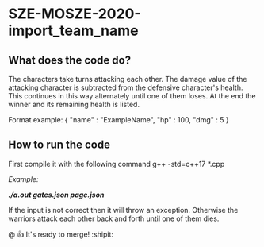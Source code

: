 # SZE-MOSZE-2020-import_team_name

## What does the code do?
The characters take turns attacking each other. The damage value of the attacking character is subtracted from the defensive character's health.
This continues in this way alternately until one of them loses. At the end the winner and its remaining health is listed.

Format example:
{
  "name" : "ExampleName",
  "hp" : 100,
  "dmg" : 5
}

## How to run the code

First compile it with the following command g++ -std=c++17 *.cpp

*Example:*

***./a.out gates.json page.json***

If the input is not correct then it will throw an exception. 
Otherwise the warriors attack each other back and forth until one of them dies.


@ :+1: It's ready to merge! :shipit:
